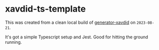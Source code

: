 # xavdid-ts-template

This was created from a clean local build of [generator-xavdid](https://github.com/xavdid/generator-xavdid) on `2023-08-21`.

It's got a simple Typescript setup and Jest. Good for hitting the ground running.
